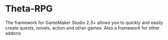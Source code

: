 # Theta-RPG
The framework for GameMaker Studio 2.3+ allows you to quickly and easily create quests, novels, action and other games. Also a framework for other addons
